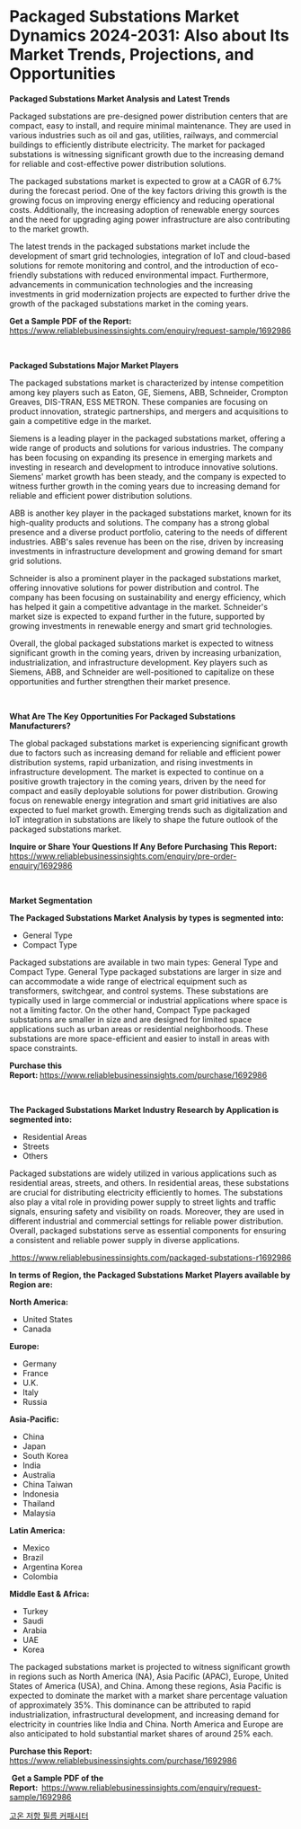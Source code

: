 <p><h1>Packaged Substations Market Dynamics 2024-2031: Also about Its Market Trends, Projections, and Opportunities</h1></p><p><strong>Packaged Substations Market Analysis and Latest Trends</strong></p>
<p><p>Packaged substations are pre-designed power distribution centers that are compact, easy to install, and require minimal maintenance. They are used in various industries such as oil and gas, utilities, railways, and commercial buildings to efficiently distribute electricity. The market for packaged substations is witnessing significant growth due to the increasing demand for reliable and cost-effective power distribution solutions.</p><p>The packaged substations market is expected to grow at a CAGR of 6.7% during the forecast period. One of the key factors driving this growth is the growing focus on improving energy efficiency and reducing operational costs. Additionally, the increasing adoption of renewable energy sources and the need for upgrading aging power infrastructure are also contributing to the market growth.</p><p>The latest trends in the packaged substations market include the development of smart grid technologies, integration of IoT and cloud-based solutions for remote monitoring and control, and the introduction of eco-friendly substations with reduced environmental impact. Furthermore, advancements in communication technologies and the increasing investments in grid modernization projects are expected to further drive the growth of the packaged substations market in the coming years.</p></p>
<p><strong>Get a Sample PDF of the Report:&nbsp;</strong> <a href="https://www.reliablebusinessinsights.com/enquiry/request-sample/1692986">https://www.reliablebusinessinsights.com/enquiry/request-sample/1692986</a></p>
<p>&nbsp;</p>
<p><strong>Packaged Substations Major Market Players</strong></p>
<p><p>The packaged substations market is characterized by intense competition among key players such as Eaton, GE, Siemens, ABB, Schneider, Crompton Greaves, DIS-TRAN, ESS METRON. These companies are focusing on product innovation, strategic partnerships, and mergers and acquisitions to gain a competitive edge in the market.</p><p>Siemens is a leading player in the packaged substations market, offering a wide range of products and solutions for various industries. The company has been focusing on expanding its presence in emerging markets and investing in research and development to introduce innovative solutions. Siemens' market growth has been steady, and the company is expected to witness further growth in the coming years due to increasing demand for reliable and efficient power distribution solutions.</p><p>ABB is another key player in the packaged substations market, known for its high-quality products and solutions. The company has a strong global presence and a diverse product portfolio, catering to the needs of different industries. ABB's sales revenue has been on the rise, driven by increasing investments in infrastructure development and growing demand for smart grid solutions.</p><p>Schneider is also a prominent player in the packaged substations market, offering innovative solutions for power distribution and control. The company has been focusing on sustainability and energy efficiency, which has helped it gain a competitive advantage in the market. Schneider's market size is expected to expand further in the future, supported by growing investments in renewable energy and smart grid technologies.</p><p>Overall, the global packaged substations market is expected to witness significant growth in the coming years, driven by increasing urbanization, industrialization, and infrastructure development. Key players such as Siemens, ABB, and Schneider are well-positioned to capitalize on these opportunities and further strengthen their market presence.</p></p>
<p>&nbsp;</p>
<p><strong>What Are The Key Opportunities For Packaged Substations Manufacturers?</strong></p>
<p><p>The global packaged substations market is experiencing significant growth due to factors such as increasing demand for reliable and efficient power distribution systems, rapid urbanization, and rising investments in infrastructure development. The market is expected to continue on a positive growth trajectory in the coming years, driven by the need for compact and easily deployable solutions for power distribution. Growing focus on renewable energy integration and smart grid initiatives are also expected to fuel market growth. Emerging trends such as digitalization and IoT integration in substations are likely to shape the future outlook of the packaged substations market.</p></p>
<p><strong>Inquire or Share Your Questions If Any Before Purchasing This Report:</strong> <a href="https://www.reliablebusinessinsights.com/enquiry/pre-order-enquiry/1692986">https://www.reliablebusinessinsights.com/enquiry/pre-order-enquiry/1692986</a></p>
<p>&nbsp;</p>
<p><strong>Market Segmentation</strong></p>
<p><strong>The Packaged Substations Market Analysis by types is segmented into:</strong></p>
<p><ul><li>General Type</li><li>Compact Type</li></ul></p>
<p><p>Packaged substations are available in two main types: General Type and Compact Type. General Type packaged substations are larger in size and can accommodate a wide range of electrical equipment such as transformers, switchgear, and control systems. These substations are typically used in large commercial or industrial applications where space is not a limiting factor. On the other hand, Compact Type packaged substations are smaller in size and are designed for limited space applications such as urban areas or residential neighborhoods. These substations are more space-efficient and easier to install in areas with space constraints.</p></p>
<p><strong>Purchase this Report:&nbsp;</strong><a href="https://www.reliablebusinessinsights.com/purchase/1692986">https://www.reliablebusinessinsights.com/purchase/1692986</a></p>
<p>&nbsp;</p>
<p><strong>The Packaged Substations Market Industry Research by Application is segmented into:</strong></p>
<p><ul><li>Residential Areas</li><li>Streets</li><li>Others</li></ul></p>
<p><p>Packaged substations are widely utilized in various applications such as residential areas, streets, and others. In residential areas, these substations are crucial for distributing electricity efficiently to homes. The substations also play a vital role in providing power supply to street lights and traffic signals, ensuring safety and visibility on roads. Moreover, they are used in different industrial and commercial settings for reliable power distribution. Overall, packaged substations serve as essential components for ensuring a consistent and reliable power supply in diverse applications.</p></p>
<p><a href="https://www.reliablebusinessinsights.com/packaged-substations-r1692986">&nbsp;https://www.reliablebusinessinsights.com/packaged-substations-r1692986</a></p>
<p><strong>In terms of Region, the Packaged Substations Market Players available by Region are:</strong></p>
<p>
    <p> <strong> North America: </strong>
        <ul>
            <li>United States</li>
            <li>Canada</li>
        </ul>
        </p> 
    <p> <strong> Europe: </strong>
        <ul>
            <li>Germany</li>
            <li>France</li>
            <li>U.K.</li>
            <li>Italy</li>
            <li>Russia</li>
        </ul>
        </p> 
    <p> <strong> Asia-Pacific: </strong>
        <ul>
            <li>China</li>
            <li>Japan</li>
            <li>South Korea</li>
            <li>India</li>
            <li>Australia</li>
            <li>China Taiwan</li>
            <li>Indonesia</li>
            <li>Thailand</li>
            <li>Malaysia</li>
        </ul>
        </p> 
    <p> <strong> Latin America: </strong>
        <ul>
            <li>Mexico</li>
            <li>Brazil</li>
            <li>Argentina Korea</li>
            <li>Colombia</li>
        </ul>
        </p> 
    <p> <strong> Middle East & Africa: </strong>
        <ul>
            <li>Turkey</li>
            <li>Saudi</li>
            <li>Arabia</li>
            <li>UAE</li>
            <li>Korea</li>
        </ul>
    </p>
    </p>
<p><p>The packaged substations market is projected to witness significant growth in regions such as North America (NA), Asia Pacific (APAC), Europe, United States of America (USA), and China. Among these regions, Asia Pacific is expected to dominate the market with a market share percentage valuation of approximately 35%. This dominance can be attributed to rapid industrialization, infrastructural development, and increasing demand for electricity in countries like India and China. North America and Europe are also anticipated to hold substantial market shares of around 25% each.</p></p>
<p><strong>Purchase this Report: </strong><a href="https://www.reliablebusinessinsights.com/purchase/1692986">https://www.reliablebusinessinsights.com/purchase/1692986</a></p>
<p>&nbsp;<strong>Get a Sample PDF of the Report:&nbsp;&nbsp;</strong><a href="https://www.reliablebusinessinsights.com/enquiry/request-sample/1692986">https://www.reliablebusinessinsights.com/enquiry/request-sample/1692986</a></p>
<p><strong></strong></p>
<p><p><a href="https://medium.com/@bud567768/%EA%B3%A0%EC%98%A8-%EB%82%B4%EC%84%B1-%ED%95%84%EB%A6%84-%EC%BD%98%EB%8D%B4%EC%84%9C-%EC%8B%9C%EC%9E%A5-%EC%8B%9C%EC%9E%A5-%EC%A0%90%EC%9C%A0%EC%9C%A8-%EC%8B%9C%EC%9E%A5-%EB%8F%99%ED%96%A5-%EB%B0%8F-%EB%AF%B8%EB%9E%98-%EC%84%B1%EC%9E%A5%EC%9D%84-%ED%83%90%EC%83%89%ED%95%98%EA%B8%B0-a442f66f447c">고온 저항 필름 커패시터</a></p></p>